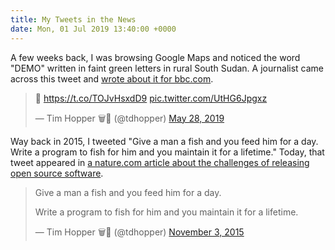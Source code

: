 ```yaml
---
title: My Tweets in the News
date: Mon, 01 Jul 2019 13:40:00 +0000
---
```

A few weeks back, I was browsing Google Maps and noticed the word "DEMO"
written in faint green letters in rural South Sudan. A journalist came across
this tweet and [wrote about it for
bbc.com](https://www.bbc.com/news/technology-48444703).

> 🤔 <https://t.co/TOJvHsxdD9>
> [pic.twitter.com/UtHG6Jpgxz](https://t.co/UtHG6Jpgxz)
>
> — Tim Hopper 🗑🦝 (@tdhopper) [May 28,
> 2019](https://twitter.com/tdhopper/status/1133413170909982720?ref_src=twsrc%5Etfw)

Way back in 2015, I tweeted "Give a man a fish and you feed him for a day.
Write a program to fish for him and you maintain it for a lifetime." Today,
that tweet appeared in [a nature.com article about the challenges of releasing
open source software](https://www.nature.com/articles/d41586-019-02046-0).

> Give a man a fish and you feed him for a day.  
>  
> Write a program to fish for him and you maintain it for a lifetime.
>
> — Tim Hopper 🗑🦝 (@tdhopper) [November 3,
> 2015](https://twitter.com/tdhopper/status/661551195291574272?ref_src=twsrc%5Etfw)

